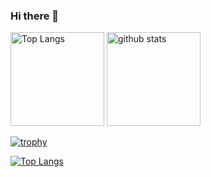 ### Hi there 👋

<!--
**NakazatoTaichi/NakazatoTaichi** is a ✨ _special_ ✨ repository because its `README.md` (this file) appears on your GitHub profile.

Here are some ideas to get you started:

- 🔭 I’m currently working on ...
- 🌱 I’m currently learning ...
- 👯 I’m looking to collaborate on ...
- 🤔 I’m looking for help with ...
- 💬 Ask me about ...
- 📫 How to reach me: ...
- 😄 Pronouns: ...
- ⚡ Fun fact: ...
-->

<p align="left"> 
  <img alt="Top Langs" height="150px" src="https://github-readme-stats.vercel.app/api/top-langs/?username=NakazatoTaichi&layout=compact&count_private=true&show_icons=true&theme=onedark" />
  <img alt="github stats" height="150px" src="https://github-readme-stats.vercel.app/api?username=NakazatoTaichi&count_private=true&show_icons=true&show_icons=true&theme=onedark" />
</p>

[![trophy](https://github-profile-trophy.vercel.app/?username=NakazatoTaichi&theme=onedark&column=7
)](https://github.com/ryo-ma/github-profile-trophy)

[![Top Langs](https://github-readme-stats.vercel.app/api/top-langs/?username=NakazatoTaichi)](https://github.com/anuraghazra/github-readme-stats)
